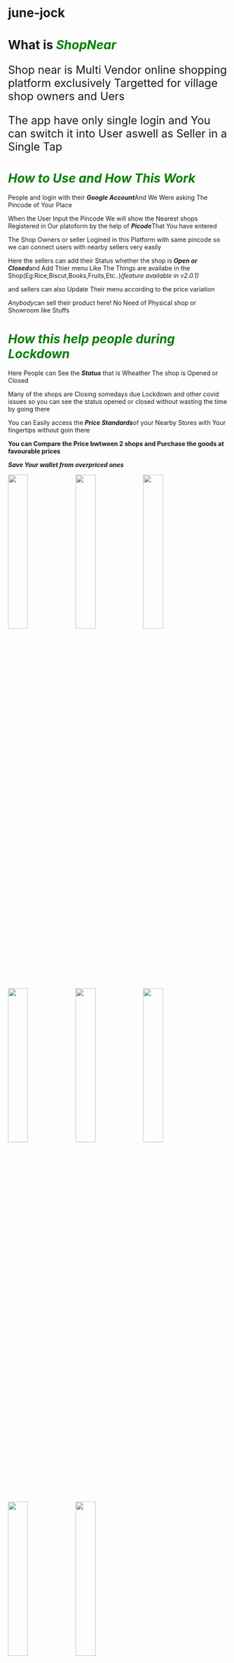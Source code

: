# june-jock
<h1>What is <i style="color: green;">ShopNear</i></h1>
<p style="font-size: 25px;">Shop near is Multi Vendor online shopping platform exclusively Targetted for village shop owners and Uers</p>
<p style="font-size: 25px;">The app have only single login and You can switch it into User aswell as Seller in a Single Tap</p>
<h1><i style="color: green;">How to Use and How This Work</i></h1>
<p>People and login with their <i><strong>Google Account</strong></i>And We Were asking The Pincode of Your Place</p>
<p>When the User Input the Pincode We will show the Nearest shops Registered in Our platoform by the help of <i><strong>Picode</strong></i>That You have entered</p>
<p>The Shop Owners or seller Logined in this Platform with same pincode so we can connect users with nearby sellers very easily</p>
<p>Here the sellers can add their Status whether the shop is<i><strong> Open or Closed</strong></i>and Add Thier menu Like The Things are availabe in the Shop(Eg:Rice,Biscut,Books,Fruits,Etc..)<i>(feature available in v2.0.1)</i></p>
<p>and sellers can also Update Their menu according to the price variation</p>
<p><i>Anybody</i>can sell their product here! No Need of Physical shop or Showroom like Stuffs</p>
<h1><i style="color: green;">How this help people during Lockdown</i></h1>
<p>Here People can See the <i><strong>Status</strong></i> that is Wheather The shop is Opened or Closed</p>
<p>Many of the shops are Closing somedays due Lockdown and other covid issues so you can see the status opened or closed without wasting the time by going there</p>
<p>You can Easily access the <i><strong>Price Standards</strong></i>of your Nearby Stores with Your fingertips without goin there</p>
<p><strong>You can Compare the Price bwtween 2 shops and Purchase the goods at favourable prices</strong></p>
<p><i><strong>Save Your wallet from overpriced ones </strong></i></p>


<img src="https://user-images.githubusercontent.com/62179996/124600161-10923a00-de84-11eb-91d8-9bc8d3ed304d.png" width="30%" align="left" padding='50'/>
<img src="https://user-images.githubusercontent.com/62179996/124600198-18ea7500-de84-11eb-932c-7ac34f72fd94.png" width="30%" align="left" padding='50'/>
<img src="https://user-images.githubusercontent.com/62179996/124600265-299aeb00-de84-11eb-9755-8ba59c887a5c.png" width="30%" align="left" padding='50'/>
<img src="https://user-images.githubusercontent.com/62179996/124600312-3586ad00-de84-11eb-9f28-765fe93932bd.png" width="30%" align="left" padding='50'/>
<img src="https://user-images.githubusercontent.com/62179996/124600334-3a4b6100-de84-11eb-9f71-9a43653c316a.png" width="30%" align="left" padding='50'/>
<img src="https://user-images.githubusercontent.com/62179996/124600429-53eca880-de84-11eb-8fc6-2deb94935322.png" width="30%" align="left" padding='50'/>
<img src="https://user-images.githubusercontent.com/62179996/124638217-52cd7280-dea8-11eb-9d1c-40ea7f55ba91.png" width="30%" align="left" padding='50'/>
<img src="https://user-images.githubusercontent.com/62179996/124650256-266d2280-deb7-11eb-9e99-35d94e96bb13.mp4" width="30%" align="left" padding='50'/>


